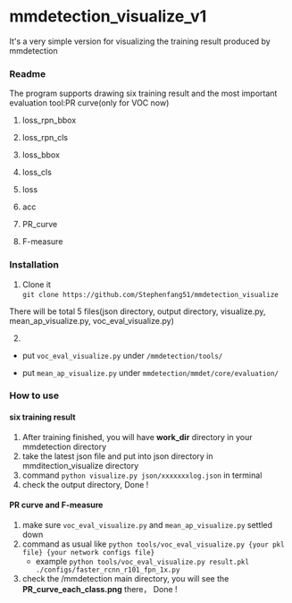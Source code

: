 # mmdetection_visualize_v1

It's a very simple version for visualizing the training result produced by mmdetection


### Readme
The program supports drawing six training result and the most important evaluation tool:PR curve(only for VOC now)

  1. loss_rpn_bbox
  2. loss_rpn_cls
  3. loss_bbox
  4. loss_cls
  5. loss
  6. acc
  
  
  7. PR_curve
  8. F-measure
  
  
### Installation

1. Clone it  
`git clone https://github.com/Stephenfang51/mmdetection_visualize`

  There will be total 5 files(json directory, output directory, visualize.py, mean_ap_visualize.py, voc_eval_visualize.py)
  
2. 
- put `voc_eval_visualize.py` under `/mmdetection/tools/`

- put `mean_ap_visualize.py` under `mmdetection/mmdet/core/evaluation/`

### How to use

#### six training result
1. After training finished, you will have **work_dir** directory in your mmdetection directory
2. take the latest json file and put into json directory in mmditection_visualize directory
3. command `python visualize.py json/xxxxxxxlog.json` in terminal
4. check the output directory, Done !

#### PR curve and F-measure
1. make sure `voc_eval_visualize.py` and `mean_ap_visualize.py` settled down
2. command as usual like `python tools/voc_eval_visualize.py {your pkl file} {your network configs file}`
     - example `python tools/voc_eval_visualize.py result.pkl ./configs/faster_rcnn_r101_fpn_1x.py`
3. check the /mmdetection main directory, you will see the **PR_curve_each_class.png** there， Done !



